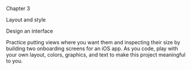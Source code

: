 Chapter 3

Layout and style

Design an interface

Practice putting views where you want them and inspecting their size by building two onboarding screens for an iOS app. As you code, play with your own layout, colors, graphics, and text to make this project meaningful to you.
